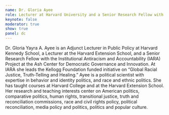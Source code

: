 ```yaml
---
name: Dr. Gloria Ayee
role: Lecturer at Harvard University and a Senior Research Fellow with the Institutional Antiracism and Accountability (IARA) 
keynote: false
moderator: true
show: true
panel: dc
---
```


Dr. Gloria Yayra A. Ayee is an Adjunct Lecturer in Public Policy at Harvard Kennedy School, a Lecturer at the Harvard Extension School, and a Senior Research Fellow with the Institutional Antiracism and Accountability (IARA) Project at the Ash Center for Democratic Governance and Innovation. At IARA she leads the Kellogg Foundation funded initiative on “Global Racial Justice, Truth-Telling and Healing.” Ayee is a political scientist with expertise in behavior and identity politics, and race and ethnic politics. She has taught courses at Harvard College and at the Harvard Extension School. Her research and teaching interests center on American politics, comparative politics, human rights, transitional justice, truth and reconciliation commissions, race and civil rights policy, political reconciliation, media policy and politics, politics and popular culture.
